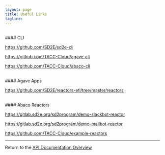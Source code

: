 ```yaml
---
layout: page
title: Useful Links
tagline:
---
```


<br>
#### CLI

https://github.com/SD2E/sd2e-cli

https://github.com/TACC-Cloud/agave-cli

https://github.com/TACC-Cloud/abaco-cli


<br>
#### Agave Apps

https://github.com/SD2E/reactors-etl/tree/master/reactors


<br>
#### Abaco Reactors

https://gitlab.sd2e.org/sd2program/demo-slackbot-reactor

https://gitlab.sd2e.org/sd2program/demo-mailbot-reactor

https://github.com/TACC-Cloud/example-reactors


---
Return to the [API Documentation Overview](../index.md)
